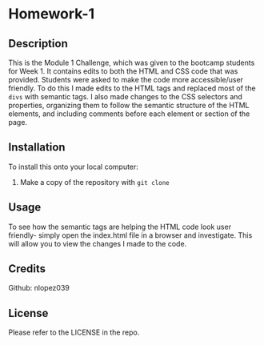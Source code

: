# Homework-1

## Description

This is the Module 1 Challenge, which was given to the bootcamp students for Week 1. It contains edits to both the HTML and CSS code that was provided. Students were asked to make the code more accessible/user friendly. To do this I made edits to the HTML tags and replaced most of the `divs` with semantic tags. 
I also made changes to the CSS selectors and properties, organizing them to follow the semantic structure of the HTML elements, and including comments before each element or section of the page.

## Installation

To install this onto your local computer: 
1. Make a copy of the repository with `git clone`

## Usage

To see how the semantic tags are helping the HTML code look user friendly- simply open the index.html file in a browser and investigate. This will allow you to view the changes I made to the code. 

## Credits

Github: nlopez039

## License

Please refer to the LICENSE in the repo.
